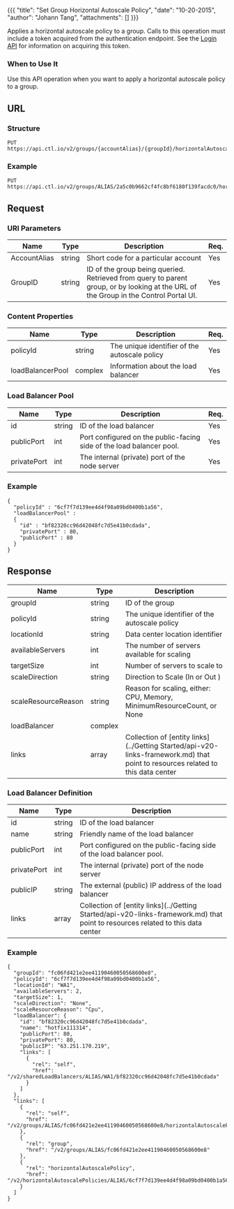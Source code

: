 {{{
  "title": "Set Group Horizontal Autoscale Policy",
  "date": "10-20-2015",
  "author": "Johann Tang",
  "attachments": []
}}}

Applies a horizontal autoscale policy to a group. Calls to this operation must include a token acquired from the authentication endpoint. See the [Login API](../Authentication/login.md) for information on acquiring this token.

### When to Use It

Use this API operation when you want to apply a horizontal autoscale policy to a group.

## URL

### Structure

    PUT https://api.ctl.io/v2/groups/{accountAlias}/{groupId}/horizontalAutoscalePolicy/

### Example

    PUT https://api.ctl.io/v2/groups/ALIAS/2a5c0b9662cf4fc8bf6180f139facdc0/horizontalAutoscalePolicy

## Request

### URI Parameters

| Name | Type | Description | Req. |
| --- | --- | --- | --- |
| AccountAlias | string | Short code for a particular account | Yes |
| GroupID | string | ID of the group being queried. Retrieved from query to parent group, or by looking at the URL of the Group in the Control Portal UI. | Yes |

### Content Properties
| Name | Type | Description | Req. |
| --- | --- | --- | --- |
| policyId | string | The unique identifier of the autoscale policy | Yes |
| loadBalancerPool | complex | Information about the load balancer | Yes |

### Load Balancer Pool
| Name | Type | Description | Req. |
| --- | --- | --- | --- |
| id | string | ID of the load balancer | Yes|
| publicPort | int | Port configured on the public-facing side of the load balancer pool. | Yes |
| privatePort| int | The internal (private) port of the node server | Yes |

### Example
```
{
  "policyId" : "6cf7f7d139ee4d4f98a09bd0400b1a56",
  "loadBalancerPool" :  
  {
    "id" : "bf82320cc96d42048fc7d5e41b0cdada",
    "privatePort" : 80,
    "publicPort" : 80
  }
}
```

## Response
| Name | Type | Description |
| --- | --- | --- |
| groupId | string | ID of the group |
| policyId | string | The unique identifier of the autoscale policy |
| locationId | string | Data center location identifier |
| availableServers | int | The number of servers available for scaling |
| targetSize | int | Number of servers to scale to |
| scaleDirection | string | Direction to Scale (In or Out ) |
| scaleResourceReason | string | Reason for scaling, either: CPU, Memory, MinimumResourceCount, or None |
| loadBalancer | complex | |
| links | array | Collection of [entity links](../Getting Started/api-v20-links-framework.md) that point to resources related to this data center |

### Load Balancer Definition
| Name | Type | Description |
| --- | --- | --- |
| id | string | ID of the load balancer |
| name | string | Friendly name of the load balancer |
| publicPort | int | Port configured on the public-facing side of the load balancer pool. |
| privatePort| int | The internal (private) port of the node server |
| publicIP | string | The external (public) IP address of the load balancer |
| links | array | Collection of [entity links](../Getting Started/api-v20-links-framework.md) that point to resources related to this data center |

### Example
```
{
  "groupId": "fc06fd421e2ee41190460050568600e8",
  "policyId": "6cf7f7d139ee4d4f98a09bd0400b1a56",
  "locationId": "WA1",
  "availableServers": 2,
  "targetSize": 1,
  "scaleDirection": "None",
  "scaleResourceReason": "Cpu",
  "loadBalancer": {
    "id": "bf82320cc96d42048fc7d5e41b0cdada",
    "name": "hotfix111314",
    "publicPort": 80,
    "privatePort": 80,
    "publicIP": "63.251.170.219",
    "links": [
      {
        "rel": "self",
        "href": "/v2/sharedLoadBalancers/ALIAS/WA1/bf82320cc96d42048fc7d5e41b0cdada"
      }
    ]
  },
  "links": [
    {
      "rel": "self",
      "href": "/v2/groups/ALIAS/fc06fd421e2ee41190460050568600e8/horizontalAutoscalePolicy"
    },
    {
      "rel": "group",
      "href": "/v2/groups/ALIAS/fc06fd421e2ee41190460050568600e8"
    },
    {
      "rel": "horizontalAutoscalePolicy",
      "href": "/v2/horizontalAutoscalePolicies/ALIAS/6cf7f7d139ee4d4f98a09bd0400b1a56"
    }
  ]
}
```
